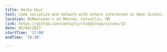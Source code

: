```yaml
---
title: Hacky Hour
text: Come socialize and network with others interested in Open Science and Computational Science.
location: McMenniman's on Monroe, Corvallis, OR
link: https://github.com/vantuyls/studyGroup/issues/15
date: 05/04/2017
startTime: '17:00'
endTime: '19:30'

---
```


